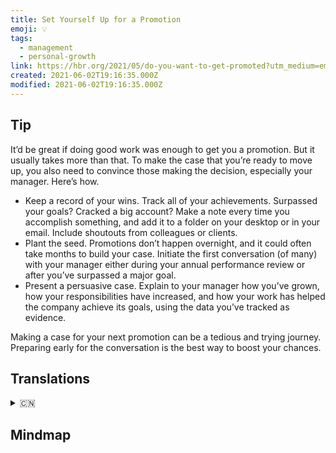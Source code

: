 ```yaml
---
title: Set Yourself Up for a Promotion
emoji: 💡
tags:
  - management
  - personal-growth
link: https://hbr.org/2021/05/do-you-want-to-get-promoted?utm_medium=email&utm_source=newsletter_daily&utm_campaign=mtod_notactsubs
created: 2021-06-02T19:16:35.000Z
modified: 2021-06-02T19:16:35.000Z
---
```


## Tip

It’d be great if doing good work was enough to get you a promotion. But it usually takes more than that. To make the case that you’re ready to move up, you also need to convince those making the decision, especially your manager. Here’s how.

- Keep a record of your wins. Track all of your achievements. Surpassed your goals? Cracked a big account? Make a note every time you accomplish something, and add it to a folder on your desktop or in your email. Include shoutouts from colleagues or clients.
- Plant the seed. Promotions don’t happen overnight, and it could often take months to build your case. Initiate the first conversation (of many) with your manager either during your annual performance review or after you’ve surpassed a major goal.
- Present a persuasive case. Explain to your manager how you’ve grown, how your responsibilities have increased, and how your work has helped the company achieve its goals, using the data you’ve tracked as evidence.

Making a case for your next promotion can be a tedious and trying journey. Preparing early for the conversation is the best way to boost your chances.

## Translations

<details>
   <summary>🇨🇳</summary>

</details>

## Mindmap

![]()
